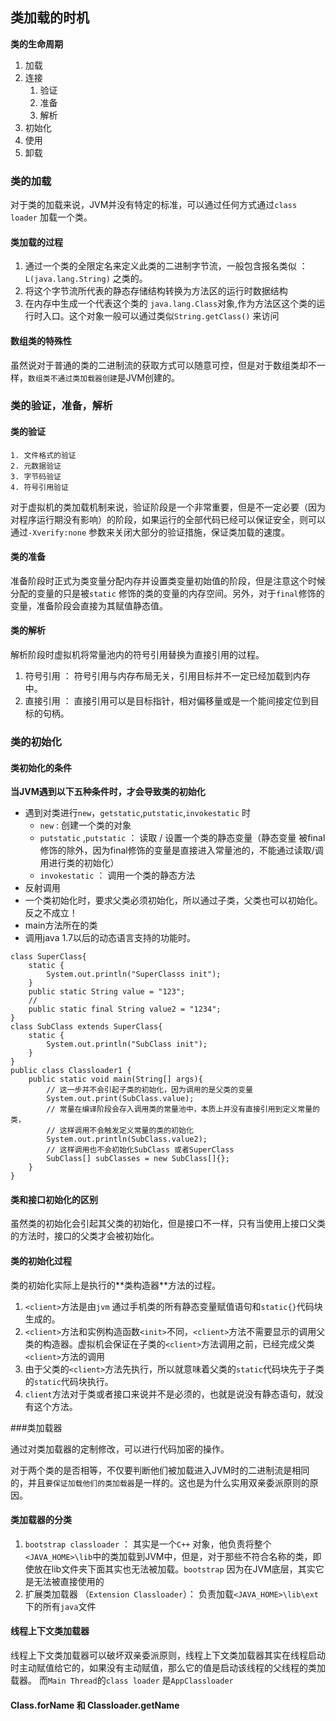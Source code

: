 

## 类加载的时机

**类的生命周期**

1. 加载
2. 连接
   1. 验证
   2. 准备
   3. 解析
3. 初始化
4. 使用
5. 卸载

### 类的加载

对于类的加载来说，JVM并没有特定的标准，可以通过任何方式通过`class loader` 加载一个类。

#### 类加载的过程

1. 通过一个类的全限定名来定义此类的二进制字节流，一般包含报名类似 ： `L(java.lang.String)` 之类的。
2. 将这个字节流所代表的静态存储结构转换为方法区的运行时数据结构
3. 在内存中生成一个代表这个类的 `java.lang.Class`对象,作为方法区这个类的运行时入口。这个对象一般可以通过类似`String.getClass()` 来访问

#### 数组类的特殊性

虽然说对于普通的类的二进制流的获取方式可以随意可控，但是对于数组类却不一样，`数组类不通过类加载器创建`是JVM创建的。



### 类的验证，准备，解析

#### 类的验证

	1. 文件格式的验证
 	2. 元数据验证
 	3. 字节码验证
 	4. 符号引用验证

对于虚拟机的类加载机制来说，验证阶段是一个非常重要，但是不一定必要（因为对程序运行期没有影响）的阶段，如果运行的全部代码已经可以保证安全，则可以通过`-Xverify:none` 参数来关闭大部分的验证措施，保证类加载的速度。

#### 类的准备

准备阶段时正式为类变量分配内存并设置类变量初始值的阶段，但是注意这个时候分配的变量的只是被`static` 修饰的类的变量的内存空间。另外，对于`final`修饰的变量，准备阶段会直接为其赋值静态值。

#### 类的解析

解析阶段时虚拟机将常量池内的符号引用替换为直接引用的过程。

1. 符号引用 ： 符号引用与内存布局无关，引用目标并不一定已经加载到内存中。
2. 直接引用 ： 直接引用可以是目标指针，相对偏移量或是一个能间接定位到目标的句柄。

### 类的初始化

#### 类初始化的条件

**当JVM遇到以下五种条件时，才会导致类的初始化**

+ 遇到对类进行`new`，`getstatic`,`putstatic`,`invokestatic` 时	
  + `new` : 创建一个类的对象
  + `putstatic` ,`putstatic`  ： 读取 / 设置一个类的静态变量（静态变量 被final修饰的除外，因为final修饰的变量是直接进入常量池的，不能通过读取/调用进行类的初始化）
  + `invokestatic` ： 调用一个类的静态方法
+ 反射调用
+ 一个类初始化时，要求父类必须初始化，所以通过子类，父类也可以初始化。反之不成立！
+ main方法所在的类
+ 调用java 1.7以后的动态语言支持的功能时。


```
class SuperClass{
    static {
        System.out.println("SuperClasss init");
    }
    public static String value = "123";
    //
    public static final String value2 = "1234";
}
class SubClass extends SuperClass{
    static {
        System.out.println("SubClass init");
    }
}
public class Classloader1 {
    public static void main(String[] args){
    	// 这一步并不会引起子类的初始化，因为调用的是父类的变量
    	System.out.print(SubClass.value);
        // 常量在编译阶段会存入调用类的常量池中，本质上并没有直接引用到定义常量的类，
        // 这样调用不会触发定义常量的类的初始化
        System.out.println(SubClass.value2);
        // 这样调用也不会初始化SubClass 或者SuperClass
        SubClass[] subClasses = new SubClass[]{};
    }
}

```

#### 类和接口初始化的区别

虽然类的初始化会引起其父类的初始化，但是接口不一样，只有当使用上接口父类的方法时，接口的父类才会被初始化。

#### 类的初始化过程

类的初始化实际上是执行的**类构造器<client>**方法的过程。

1. `<client>`方法是由`jvm` 通过手机类的所有静态变量赋值语句和`static{}`代码块生成的。
2. `<client>`方法和实例构造函数`<init>`不同，`<client>`方法不需要显示的调用父类的构造器。虚拟机会保证在子类的`<client>`方法调用之前，已经完成父类`<client>`方法的调用
3. 由于父类的`<client>`方法先执行，所以就意味着父类的`static`代码块先于子类的`static`代码块执行。
4. `client`方法对于类或者接口来说并不是必须的，也就是说没有静态语句，就没有这个方法。

###类加载器 

通过对类加载器的定制修改，可以进行代码加密的操作。

对于两个类的是否相等，不仅要判断他们被加载进入JVM时的二进制流是相同的，并且`要保证加载他们的类加载器`是一样的。这也是为什么实用双亲委派原则的原因。

#### 类加载器的分类

1. `bootstrap classloader` ： 其实是一个`C++` 对象，他负责将整个`<JAVA_HOME>\lib`中的类加载到JVM中，但是，对于那些不符合名称的类，即使放在lib文件夹下面其实也无法被加载。`bootstrap` 因为在JVM底层，其实它是无法被直接使用的
2. 扩展类加载器 （`Extension Classloader`）： 负责加载`<JAVA_HOME>\lib\ext`下的所有`java`文件 

#### 线程上下文类加载器

线程上下文类加载器可以破坏双亲委派原则，线程上下文类加载器其实在线程启动时主动赋值给它的，如果没有主动赋值，那么它的值是启动该线程的父线程的类加载器。 而`Main Thread`的`class loader` 是`AppClassloader`

####  Class.forName 和 Classloader.getName 

